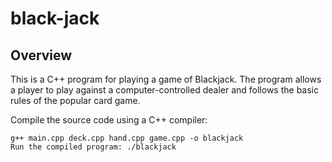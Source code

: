 # black-jack

## Overview
This is a C++ program for playing a game of Blackjack. The program allows a player to play against a computer-controlled dealer and follows the basic rules of the popular card game.

Compile the source code using a C++ compiler:
   ```plaintext
   g++ main.cpp deck.cpp hand.cpp game.cpp -o blackjack
   Run the compiled program: ./blackjack
